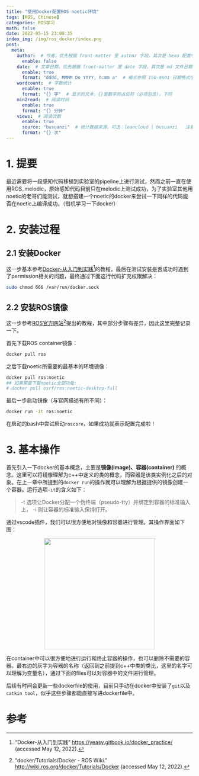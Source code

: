 ```yaml
---
title: "使用Docker配置ROS noetic环境"
tags: [ROS, Chinese]
categories: ROS学习
math: false
date: 2022-05-15 23:08:35
index_img: /img/ros_docker/index.png
post:
  meta:
    author:  # 作者，优先根据 front-matter 里 author 字段，其次是 hexo 配置中 author 值
      enable: false
    date:  # 文章日期，优先根据 front-matter 里 date 字段，其次是 md 文件日期
      enable: true
      format: "dddd, MMMM Do YYYY, h:mm a"  # 格式参照 ISO-8601 日期格式化
    wordcount:  # 字数统计
      enable: true
      format: "{} 字"  # 显示的文本，{}是数字的占位符（必须包含)，下同
    min2read:  # 阅读时间
      enable: true
      format: "{} 分钟"
    views:  # 阅读次数
      enable: true
      source: "busuanzi"  # 统计数据来源，可选：leancloud | busuanzi   注意不蒜子会间歇抽风
      format: "{} 次"
---
```


# 1. 提要
最近需要将一段感知代码移植到实验室的pipeline上进行测试，然而之前一直在使用ROS_melodic，原始感知代码目前只在melodic上测试成功，为了实验室其他用noetic的老哥们能测试，就想搭建一个noetic的docker来尝试一下同样的代码能否在noetic上编译成功。（借机学习一下docker）

# 2. 安装过程
## 2.1 安装Docker
这一步基本参考[Docker-从入门到实践](https://yeasy.gitbook.io/docker_practice/install/ubuntu)[^1]的教程，最后在测试安装是否成功时遇到了permission相关的问题，最终通过下面这行代码扩充权限解决：
```sh
sudo chmod 666 /var/run/docker.sock
```
## 2.2 安装ROS镜像
这一步参考[ROS官方网站](http://wiki.ros.org/docker/Tutorials/Docker)[^2]提出的教程，其中部分步骤有差异，因此这里完整记录一下。

首先下载ROS container镜像：
```sh
docker pull ros
```
之后下载noetic所需要的最基本的环境镜像：
```sh
docker pull ros:noetic
## 如果需要下载noetic全部功能:
# docker pull osrf/ros:noetic-desktop-full
```
最后一步启动镜像（与官网描述有所不同）：
```sh
docker run -it ros:noetic
```
在启动的bash中尝试启动`roscore`，如果成功就表示配置完成啦！

# 3. 基本操作
首先引入一下docker的基本概念，主要是**镜像(image)、容器(container)** 的概念。这里可以将镜像理解为c++中定义的类的概念，而容器是该类实例化之后的对象。在上一章中所提到的`docker run`的操作就可以理解为根据提供的镜像创建一个容器。运行选项`-it`的含义如下：

> -t 选项让Docker分配一个伪终端（pseudo-tty）并绑定到容器的标准输入上， -i 则让容器的标准输入保持打开。

通过vscode插件，我们可以很方便地对镜像和容器进行管理。其操作界面如下图：
<p style="text-align: center;">
    <img src="/blog/img/ros_docker/1.png" width=300>
</p>
在container中可以很方便地进行运行和终止容器的操作，也可以删除不需要的容器。最右边的灰字为容器的名称（返回到之前提到c++中类的类比，这里的名字可以理解为变量名），通过下面的files可以对容器中的文件进行管理。

后续有时间会更新一些dockerfile的使用，目前只手动在docker中安装了`git`以及`catkin tool`，似乎这些步骤都能直接写进dockerfile中。

# 参考
[^1]: “Docker-从入门到实践” https://yeasy.gitbook.io/docker_practice/ (accessed May 12, 2022).

[^2]: “docker/Tutorials/Docker - ROS Wiki.” http://wiki.ros.org/docker/Tutorials/Docker (accessed May 12, 2022).


